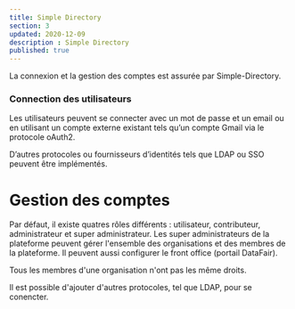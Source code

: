 ```yaml
---
title: Simple Directory
section: 3
updated: 2020-12-09
description : Simple Directory
published: true
---
```

La connexion et la gestion des comptes est assurée par Simple-Directory.

### Connection des utilisateurs
Les utilisateurs peuvent se connecter avec un mot de passe et un email ou en utilisant un compte externe existant tels qu’un compte Gmail via le protocole oAuth2.


D’autres protocoles ou fournisseurs d’identités tels que LDAP ou SSO peuvent être implémentés.

# Gestion des comptes

Par défaut, il existe quatres rôles différents : utilisateur, contributeur, administrateur et super administrateur.
Les super administrateurs de la plateforme peuvent gérer l'ensemble des organisations et des membres de la plateforme. Il peuvent aussi configurer le front office (portail DataFair).

Tous les membres d'une organisation n'ont pas les même droits.



Il est possible d'ajouter d'autres protocoles, tel que LDAP, pour se conencter.
